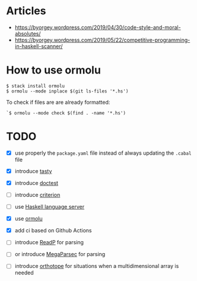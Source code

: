 # Articles

- https://byorgey.wordpress.com/2019/04/30/code-style-and-moral-absolutes/
- https://byorgey.wordpress.com/2019/05/22/competitive-programming-in-haskell-scanner/
# How to use ormolu

```
$ stack install ormolu
$ ormolu --mode inplace $(git ls-files '*.hs')
```

To check if files are are already formatted:
```
`$ ormolu --mode check $(find . -name '*.hs')
```
# TODO
- [x] use properly the `package.yaml` file instead of always updating the `.cabal` file
- [x] introduce [tasty](https://hackage.haskell.org/package/tasty)
- [x] introduce [doctest](https://hackage.haskell.org/package/doctest)
- [ ] introduce [criterion](https://hackage.haskell.org/package/criterion)
- [ ] use [Haskell language server](https://github.com/haskell/haskell-language-server)
- [x] use [ormolu](https://hackage.haskell.org/package/ormolu)
- [x] add ci based on Github Actions

- [ ] introduce [ReadP](https://hackage.haskell.org/package/base-4.16.0.0/docs/Text-ParserCombinators-ReadP.html) for parsing
- [ ] or introduce [MegaParsec](https://hackage.haskell.org/package/megaparsec) for parsing
- [ ] introduce [orthotope](https://hackage.haskell.org/package/orthotope) for situations when a multidimensional array is needed
